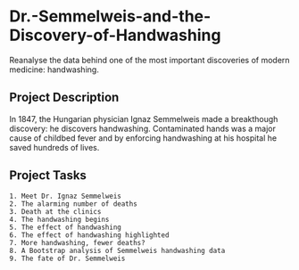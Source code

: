 # Dr.-Semmelweis-and-the-Discovery-of-Handwashing
Reanalyse the data behind one of the most important discoveries of modern medicine: handwashing.

## Project Description
In 1847, the Hungarian physician Ignaz Semmelweis made a breakthough discovery: he discovers handwashing. Contaminated hands was a major cause of childbed fever and by enforcing handwashing at his hospital he saved hundreds of lives.

## Project Tasks

    1. Meet Dr. Ignaz Semmelweis
    2. The alarming number of deaths
    3. Death at the clinics
    4. The handwashing begins
    5. The effect of handwashing
    6. The effect of handwashing highlighted
    7. More handwashing, fewer deaths?
    8. A Bootstrap analysis of Semmelweis handwashing data
    9. The fate of Dr. Semmelweis
